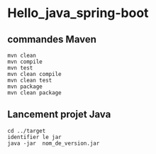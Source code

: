 # Hello_java_spring-boot

## commandes Maven

``` 
mvn clean
mvn compile
mvn test
mvn clean compile
mvn clean test
mvn package
mvn clean package
```

## Lancement projet Java 

``` 
cd ../target
identifier le jar
java -jar  nom_de_version.jar
```

